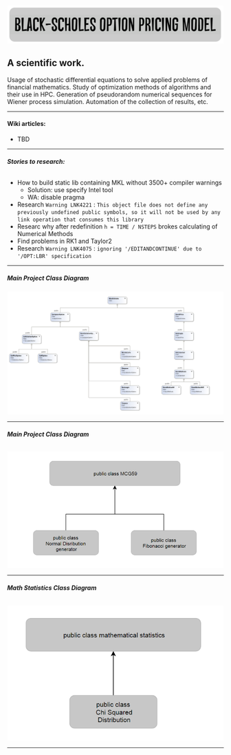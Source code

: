 ![Alt text](etc/images/BSOPM.PNG "Black-Scholes option pricing model")
## A scientific work.

Usage of stochastic differential equations to solve applied problems of financial mathematics. Study of optimization methods of algorithms and their use in HPC. Generation of pseudorandom numerical sequences for Wiener process simulation. Automation of the collection of results, etc.
***
#### Wiki articles:
- TBD
***
###### ***Stories to research:***
<!-- MarkdownTOC autolink="true" bracket="round" depth="5"-->

- How to build static lib containing MKL without 3500+ compiler warnings 
    - Solution: use specify Intel tool
    - WA: disable pragma
- Research `Warning LNK4221` : ```This object file does not define any previously undefined public symbols, so it will not be used by any link operation that consumes this library```
- Researc why after redefinition ```h = TIME / NSTEPS``` brokes calculating of Numerical Methods
- Find problems in RK1 and Taylor2
- Research `Warning LNK4075` : ```ignoring '/EDITANDCONTINUE' due to '/OPT:LBR' specification```

<!-- /MarkdownTOC -->
***
##### ***Main Project Class Diagram***
![Alt text](etc/images/MainProjectTree.PNG "Main Project Tree")
***
###### ***Main Project Class Diagram***
![Alt text](etc/images/RNG.PNG "Random Number Generators Class Tree")
***
###### ***Math Statistics Class Diagram***
![Alt text](etc/images/MathStat.PNG "Math Statistics Class Tree")
***
